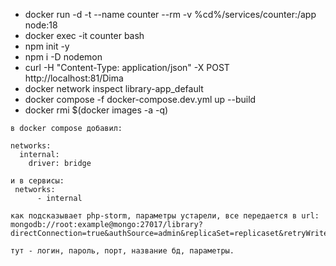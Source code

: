 * docker run -d -t --name counter --rm -v %cd%/services/counter:/app node:18
* docker exec -it counter bash
* npm init -y
* npm i -D nodemon
* curl  -H "Content-Type: application/json" -X POST http://localhost:81/Dima
* docker network inspect library-app_default
* docker compose -f docker-compose.dev.yml up --build
* docker rmi $(docker images -a -q)
```
в docker compose добавил:

networks:
  internal:
    driver: bridge

и в сервисы:
 networks:
      - internal

как подсказывает php-storm, параметры устарели, все передается в url:
mongodb://root:example@mongo:27017/library?directConnection=true&authSource=admin&replicaSet=replicaset&retryWrites=true

тут - логин, пароль, порт, название бд, параметры.
```